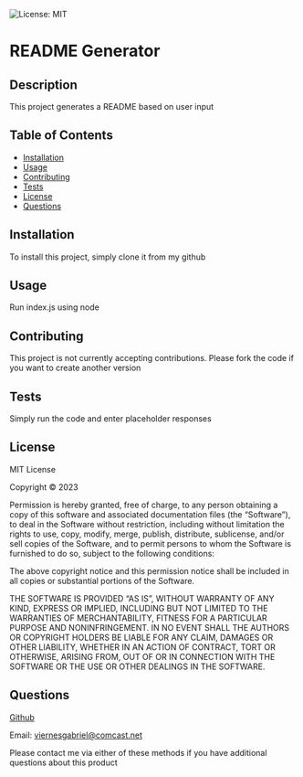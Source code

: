 
![License: MIT](https://img.shields.io/badge/License-MIT-yellow.svg)

# README Generator

## Description

This project generates a README based on user input

## Table of Contents

- [Installation](#Installation)
- [Usage](#Usage)
- [Contributing](#Contributing)
- [Tests](#Tests)
- [License](#License)
- [Questions](#Questions)

## Installation

To install this project, simply clone it from my github 

## Usage

Run index.js using node

## Contributing

This project is not currently accepting contributions. Please fork the code if you want to create another version

## Tests

Simply run the code and enter placeholder responses

## License

MIT License

Copyright © 2023

Permission is hereby granted, free of charge, to any person obtaining a copy of this software and associated documentation files (the “Software”), to deal in the Software without restriction, including without limitation the rights to use, copy, modify, merge, publish, distribute, sublicense, and/or sell copies of the Software, and to permit persons to whom the Software is furnished to do so, subject to the following conditions:

The above copyright notice and this permission notice shall be included in all copies or substantial portions of the Software.

THE SOFTWARE IS PROVIDED “AS IS”, WITHOUT WARRANTY OF ANY KIND, EXPRESS OR IMPLIED, INCLUDING BUT NOT LIMITED TO THE WARRANTIES OF MERCHANTABILITY, FITNESS FOR A PARTICULAR PURPOSE AND NONINFRINGEMENT. IN NO EVENT SHALL THE AUTHORS OR COPYRIGHT HOLDERS BE LIABLE FOR ANY CLAIM, DAMAGES OR OTHER LIABILITY, WHETHER IN AN ACTION OF CONTRACT, TORT OR OTHERWISE, ARISING FROM, OUT OF OR IN CONNECTION WITH THE SOFTWARE OR THE USE OR OTHER DEALINGS IN THE SOFTWARE.


## Questions

[Github](https://github.com/Gabriel-Viernes)

Email: viernesgabriel@comcast.net

Please contact me via either of these methods if you have additional questions about this product
            
